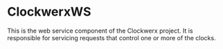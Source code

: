 # ClockwerxWS

This is the web service component of the Clockwerx project. It is responsible for servicing requests that control one or more of the clocks.